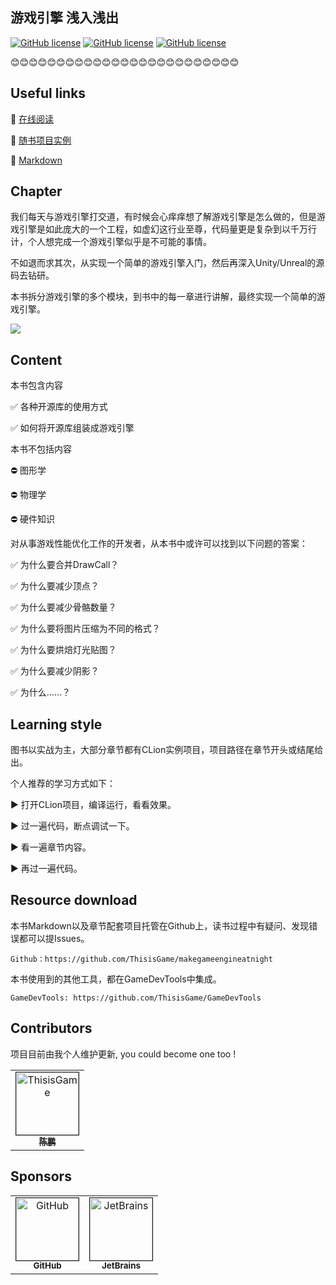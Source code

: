 ## 游戏引擎 浅入浅出

[![GitHub license](https://img.shields.io/badge/license-GPL-blue.svg?style=for-the-badge)](https://github.com/ThisisGame/makegameengineatnight/blob/main/LICENSE) [![GitHub license](https://img.shields.io/badge/Windows-Success-brightgreen.svg?style=for-the-badge)](https://github.com/ThisisGame/makegameengineatnight/blob/main/LICENSE) [![GitHub license](https://img.shields.io/badge/macOS-Adapting-yellow.svg?style=for-the-badge)](https://github.com/ThisisGame/makegameengineatnight/blob/main/LICENSE)

:blush::blush::blush::blush::blush::blush::blush::blush::blush::blush::blush::blush::blush::blush::blush::blush::blush::blush::blush::blush::blush::blush::blush::blush::blush:

## Useful links

:blue_book: [在线阅读](http://www.thisisgame.com.cn/book/makegameengineatnight/)

:orange_book: [随书项目实例](https://github.com/ThisisGame/makegameengineatnight/tree/main/samples)

:green_book: [Markdown](https://github.com/ThisisGame/makegameengineatnight/tree/main/pages)

## Chapter

我们每天与游戏引擎打交道，有时候会心痒痒想了解游戏引擎是怎么做的，但是游戏引擎是如此庞大的一个工程，如虚幻这行业至尊，代码量更是复杂到以千万行计，个人想完成一个游戏引擎似乎是不可能的事情。

不如退而求其次，从实现一个简单的游戏引擎入门，然后再深入Unity/Unreal的源码去钻研。

本书拆分游戏引擎的多个模块，到书中的每一章进行讲解，最终实现一个简单的游戏引擎。

![](imgs/chapter.svg)

## Content

本书包含内容

:white_check_mark: 各种开源库的使用方式

:white_check_mark: 如何将开源库组装成游戏引擎

本书不包括内容

:no_entry: 图形学

:no_entry: 物理学

:no_entry: 硬件知识

对从事游戏性能优化工作的开发者，从本书中或许可以找到以下问题的答案：

:white_check_mark: 为什么要合并DrawCall？

:white_check_mark: 为什么要减少顶点？

:white_check_mark: 为什么要减少骨骼数量？

:white_check_mark: 为什么要将图片压缩为不同的格式？

:white_check_mark: 为什么要烘焙灯光贴图？

:white_check_mark: 为什么要减少阴影？

:white_check_mark: 为什么……？






## Learning style

图书以实战为主，大部分章节都有CLion实例项目，项目路径在章节开头或结尾给出。

个人推荐的学习方式如下：

:arrow_forward: 打开CLion项目，编译运行，看看效果。

:arrow_forward: 过一遍代码，断点调试一下。

:arrow_forward: 看一遍章节内容。

:arrow_forward: 再过一遍代码。

## Resource download

本书Markdown以及章节配套项目托管在Github上，读书过程中有疑问、发现错误都可以提Issues。

    Github：https://github.com/ThisisGame/makegameengineatnight

本书使用到的其他工具，都在GameDevTools中集成。

    GameDevTools: https://github.com/ThisisGame/GameDevTools

## Contributors

项目目前由我个人维护更新, you could become one too !

<table>
  <tr>
    <td align="center">
        <a href="https://github.com/ThisisGame">
            <img src="https://avatars.githubusercontent.com/u/17882033?v=4" width="100px;" alt="ThisisGame" border="1"/>
            <br />
            <sub><b>陈鹏</b></sub>
        </a>
        <br />
        <a href="https://github.com/ThisisGame/makegameengineatnight/commits?author=ThisisGame" title="Creator / Code">
        </a>
    </td>
  </tr>
</table>

## Sponsors

<table>
  <tr>
    <td align="center">
        <a href="https://github.com/">
            <img src="https://github.githubassets.com/images/modules/logos_page/GitHub-Mark.png" width="100px;" alt="GitHub" border="1"/>
            <br />
            <sub><b>GitHub</b></sub>
        </a>
        <br />
        <a href="https://github.com/" title="Sponsor">
        </a>
    </td>
    <td align="center">
        <a href="https://jb.gg/OpenSource">
            <img src="https://upload.wikimedia.org/wikipedia/commons/thumb/1/1a/JetBrains_Logo_2016.svg/1200px-JetBrains_Logo_2016.svg.png" width="100px" height="100px" alt="JetBrains" border="1"/>
            <br />
            <sub><b>JetBrains</b></sub>
        </a>
        <br />
        <a href="https://www.jetbrains.com" title="Sponsor"></a>
    </td>
  </tr>
</table>